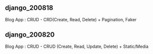 ## django_200818
Blog App : CRUD - CRD(Create, Read, Delete) + Pagination, Faker  

## django_200820  
Blog App : CRUD - CRUD (Create, Read, Update, Delete) + Static/Media
